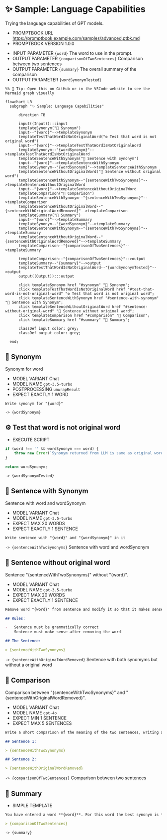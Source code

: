 # ✨ Sample: Language Capabilities

Trying the language capabilities of GPT models.

-   PROMPTBOOK URL https://promptbook.example.com/samples/advanced.ptbk.md
-   PROMPTBOOK VERSION 1.0.0
<!--
TODO: [🧠] Do not allow model in header of promptbook OR mandatory word "MODEL MODEL Chat"
-   MODEL VARIANT Chat
-   MODEL NAME `gpt-3.5-turbo`
    -->
-   INPUT  PARAMETER `{word}` The word to use in the prompt.
-   OUTPUT PARAMETER `{comparisonOfTwoSentences}` Comparison between two sentences
-   OUTPUT PARAMETER `{summary}` The overall summary of the comparison
-   OUTPUT PARAMETER `{wordSynonymTested}`

<!--Graph-->
<!-- ⚠️ WARNING: This section was auto-generated -->

```mermaid
%% 🔮 Tip: Open this on GitHub or in the VSCode website to see the Mermaid graph visually

flowchart LR
  subgraph "✨ Sample: Language Capabilities"

      direction TB

      input((Input)):::input
      templateSynonym("💬 Synonym")
      input--"{word}"-->templateSynonym
      templateTestThatWordIsNotOriginalWord("⚙ Test that word is not original word")
      input--"{word}"-->templateTestThatWordIsNotOriginalWord
      templateSynonym--"{wordSynonym}"-->templateTestThatWordIsNotOriginalWord
      templateSentenceWithSynonym("💬 Sentence with Synonym")
      input--"{word}"-->templateSentenceWithSynonym
      templateSynonym--"{wordSynonym}"-->templateSentenceWithSynonym
      templateSentenceWithoutOriginalWord("💬 Sentence without original word")
      templateSentenceWithSynonym--"{sentenceWithTwoSynonyms}"-->templateSentenceWithoutOriginalWord
      input--"{word}"-->templateSentenceWithoutOriginalWord
      templateComparison("💬 Comparison")
      templateSentenceWithSynonym--"{sentenceWithTwoSynonyms}"-->templateComparison
      templateSentenceWithoutOriginalWord--"{sentenceWithOriginalWordRemoved}"-->templateComparison
      templateSummary("🔗 Summary")
      input--"{word}"-->templateSummary
      templateSynonym--"{wordSynonym}"-->templateSummary
      templateSentenceWithSynonym--"{sentenceWithTwoSynonyms}"-->templateSummary
      templateSentenceWithoutOriginalWord--"{sentenceWithOriginalWordRemoved}"-->templateSummary
      templateComparison--"{comparisonOfTwoSentences}"-->templateSummary

      templateComparison--"{comparisonOfTwoSentences}"-->output
      templateSummary--"{summary}"-->output
      templateTestThatWordIsNotOriginalWord--"{wordSynonymTested}"-->output
      output((Output)):::output

      click templateSynonym href "#synonym" "💬 Synonym";
      click templateTestThatWordIsNotOriginalWord href "#test-that-word-is-not-original-word" "⚙ Test that word is not original word";
      click templateSentenceWithSynonym href "#sentence-with-synonym" "💬 Sentence with Synonym";
      click templateSentenceWithoutOriginalWord href "#sentence-without-original-word" "💬 Sentence without original word";
      click templateComparison href "#comparison" "💬 Comparison";
      click templateSummary href "#summary" "🔗 Summary";

      classDef input color: grey;
      classDef output color: grey;

  end;
```

<!--/Graph-->

## 💬 Synonym

Synonym for word

-   MODEL VARIANT Chat
-   MODEL NAME `gpt-3.5-turbo`
-   POSTPROCESSING `unwrapResult`
-   EXPECT EXACTLY 1 WORD

```text
Write synonym for "{word}"
```

`-> {wordSynonym}`

## ⚙ Test that word is not original word

-   EXECUTE SCRIPT

```javascript
if (word !== '' && wordSynonym === word) {
    throw new Error(`Synonym returned from LLM is same as original word "${word}"`);
}

return wordSynonym;
```

`-> {wordSynonymTested}`

## 💬 Sentence with Synonym

Sentence with word and wordSynonym

-   MODEL VARIANT Chat
-   MODEL NAME `gpt-3.5-turbo`
-   EXPECT MAX 20 WORDS
-   EXPECT EXACTLY 1 SENTENCE

```text
Write sentence with "{word}" and "{wordSynonym}" in it
```

`-> {sentenceWithTwoSynonyms}` Sentence with word and wordSynonym

## 💬 Sentence without original word

Sentence "{sentenceWithTwoSynonyms}" without "{word}".

-   MODEL VARIANT Chat
-   MODEL NAME `gpt-3.5-turbo`
-   EXPECT MAX 20 WORDS
-   EXPECT EXACTLY 1 SENTENCE

```markdown
Remove word "{word}" from sentence and modify it so that it makes sense:

## Rules:

-   Sentence must be grammatically correct
-   Sentence must make sense after removing the word

## The Sentence:

> {sentenceWithTwoSynonyms}
```

`-> {sentenceWithOriginalWordRemoved}` Sentence with both synomyms but without a original word

## 💬 Comparison

Comparison between "{sentenceWithTwoSynonyms}" and "{sentenceWithOriginalWordRemoved}".

-   MODEL VARIANT Chat
-   MODEL NAME `gpt-4o`
-   EXPECT MIN 1 SENTENCE
-   EXPECT MAX 5 SENTENCES

```markdown
Write a short comparison of the meaning of the two sentences, writing a maximum of 5 sentences:

## Sentence 1:

> {sentenceWithTwoSynonyms}

## Sentence 2:

> {sentenceWithOriginalWordRemoved}
```

`-> {comparisonOfTwoSentences}` Comparison between two sentences

## 🔗 Summary

-   SIMPLE TEMPLATE

```markdown
You have entered a word **{word}**. For this word the best synonym is **{wordSynonym}**. The sentence with both words is **{sentenceWithTwoSynonyms}**. The sentence without the original word is **{sentenceWithOriginalWordRemoved}**. And the comparison between the two sentences is:

> {comparisonOfTwoSentences}
```

`-> {summary}`
